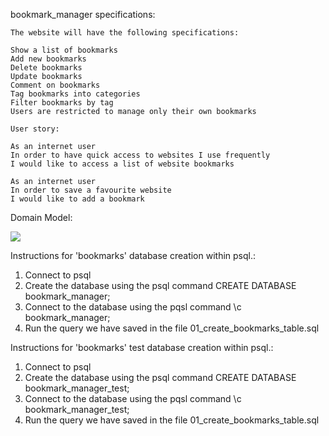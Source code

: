 bookmark_manager specifications:

```
The website will have the following specifications:

Show a list of bookmarks
Add new bookmarks
Delete bookmarks
Update bookmarks
Comment on bookmarks
Tag bookmarks into categories
Filter bookmarks by tag
Users are restricted to manage only their own bookmarks
```

```
User story:

As an internet user
In order to have quick access to websites I use frequently
I would like to access a list of website bookmarks
```
```
As an internet user
In order to save a favourite website 
I would like to add a bookmark
```


Domain Model:

![](images/bookmark_manager_domain_model.png)




Instructions for 'bookmarks' database creation within psql.:

1. Connect to psql
2. Create the database using the psql command CREATE DATABASE bookmark_manager;
3. Connect to the database using the pqsl command \c bookmark_manager;
4. Run the query we have saved in the file 01_create_bookmarks_table.sql

Instructions for 'bookmarks' test database creation within psql.:

1. Connect to psql
2. Create the database using the psql command CREATE DATABASE bookmark_manager_test;
3. Connect to the database using the pqsl command \c bookmark_manager_test;
4. Run the query we have saved in the file 01_create_bookmarks_table.sql